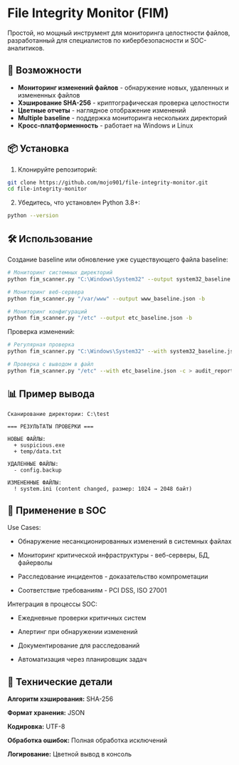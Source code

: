 # File Integrity Monitor (FIM)

Простой, но мощный инструмент для мониторинга целостности файлов, разработанный для специалистов по кибербезопасности и SOC-аналитиков.

## 🚀 Возможности

- **Мониторинг изменений файлов** - обнаружение новых, удаленных и измененных файлов
- **Хэширование SHA-256** - криптографическая проверка целостности
- **Цветные отчеты** - наглядное отображение изменений
- **Multiple baseline** - поддержка мониторинга нескольких директорий
- **Кросс-платформенность** - работает на Windows и Linux

## 📦 Установка

1. Клонируйте репозиторий:
```bash
git clone https://github.com/mojo901/file-integrity-monitor.git
cd file-integrity-monitor
```
2. Убедитесь, что установлен Python 3.8+:
```bash
python --version
```
## 🛠️ Использование

Создание baseline или обновление уже существующего файла baseline: 

```bash
# Мониторинг системных директорий
python fim_scanner.py "C:\Windows\System32" --output system32_baseline.json -b

# Мониторинг веб-сервера  
python fim_scanner.py "/var/www" --output www_baseline.json -b

# Мониторинг конфигураций
python fim_scanner.py "/etc" --output etc_baseline.json -b
```

Проверка изменений:

```bash
# Регулярная проверка
python fim_scanner.py "C:\Windows\System32" --with system32_baseline.json -c

# Проверка с выводом в файл
python fim_scanner.py "/etc" --with etc_baseline.json -c > audit_report.txt
```

## 📊 Пример вывода

```text
Сканирование директории: C:\test

=== РЕЗУЛЬТАТЫ ПРОВЕРКИ ===

НОВЫЕ ФАЙЛЫ:
  + suspicious.exe
  + temp/data.txt

УДАЛЕННЫЕ ФАЙЛЫ:
  - config.backup

ИЗМЕНЕННЫЕ ФАЙЛЫ:
  ! system.ini (content changed, размер: 1024 → 2048 байт)
```
## 🎯 Применение в SOC
Use Cases:

- Обнаружение несанкционированных изменений в системных файлах

- Мониторинг критической инфраструктуры - веб-серверы, БД, файерволы

- Расследование инцидентов - доказательство компрометации

- Соответствие требованиям - PCI DSS, ISO 27001

Интеграция в процессы SOC:

- Ежедневные проверки критичных систем

- Алертинг при обнаружении изменений

- Документирование для расследований

- Автоматизация через планировщик задач

## 🔧 Технические детали

**Алгоритм хэширования:** SHA-256

**Формат хранения:** JSON

**Кодировка:** UTF-8

**Обработка ошибок:** Полная обработка исключений

**Логирование:** Цветной вывод в консоль

